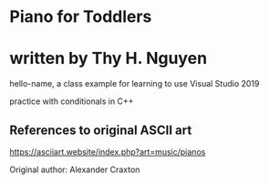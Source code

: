 # Piano for Toddlers 
# written by Thy H. Nguyen

hello-name, a class example for learning to use Visual Studio 2019

practice with conditionals in C++

## References to original ASCII art
https://asciiart.website/index.php?art=music/pianos

Original author: Alexander Craxton
